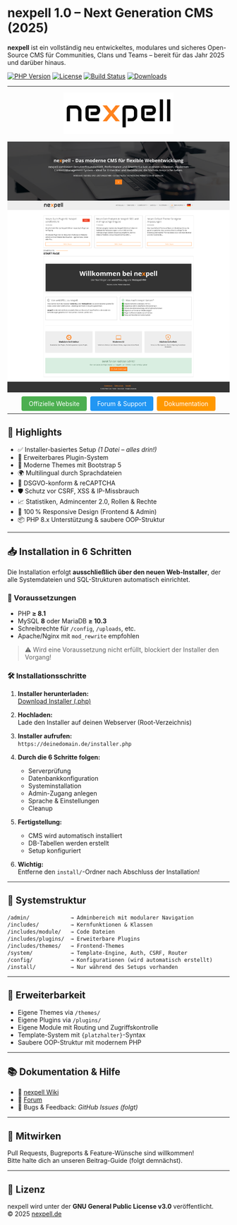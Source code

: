# nexpell 1.0 – Next Generation CMS (2025)

**nexpell** ist ein vollständig neu entwickeltes, modulares und sicheres Open-Source CMS für Communities, Clans und Teams – bereit für das Jahr 2025 und darüber hinaus.

[![PHP Version](https://img.shields.io/badge/PHP-8.2-blue)](https://www.php.net/)
[![License](https://img.shields.io/badge/License-GPLv3-green)](LICENSE.md)
[![Build Status](https://img.shields.io/github/actions/workflow/status/nexpell/nexpell/ci.yml)](https://github.com/nexpell/nexpell/actions)
[![Downloads](https://img.shields.io/badge/Downloads-⭐-brightgreen)](https://www.nexpell.de/de/download)

---


<!-- Logo -->
<p align="center">
  <img src="images/logo.png" alt="nexpell Logo" width="250">
</p>


<!-- Screenshot -->
<p align="center">
  <img src="images/startseite.png" alt="Startseite Screenshot" width="600">
</p>

<!-- Buttons -->
<p align="center">
  <a href="https://www.nexpell.de" target="_blank" style="background:#4CAF50;color:white;padding:8px 16px;text-decoration:none;border-radius:4px;margin:2px;">Offizielle Website</a>
  <a href="https://www.nexpell.de/de/forum" target="_blank" style="background:#2196F3;color:white;padding:8px 16px;text-decoration:none;border-radius:4px;margin:2px;">Forum & Support</a>
  <a href="https://www.nexpell.de/de/wiki" target="_blank" style="background:#FF9800;color:white;padding:8px 16px;text-decoration:none;border-radius:4px;margin:2px;">Dokumentation</a>
</p>

---

## 🚀 Highlights

- ✅ Installer-basiertes Setup *(1 Datei – alles drin!)*
- 🔌 Erweiterbares Plugin-System
- 🎨 Moderne Themes mit Bootstrap 5
- 🌍 Multilingual durch Sprachdateien
- 🔐 DSGVO-konform & reCAPTCHA
- 🛡️ Schutz vor CSRF, XSS & IP-Missbrauch
- 📈 Statistiken, Admincenter 2.0, Rollen & Rechte
- 📱 100 % Responsive Design (Frontend & Admin)
- 📦 PHP 8.x Unterstützung & saubere OOP-Struktur

---

## 📥 Installation in 6 Schritten

Die Installation erfolgt **ausschließlich über den neuen Web-Installer**, der alle Systemdateien und SQL-Strukturen automatisch einrichtet.

### 🔧 Voraussetzungen

- PHP **≥ 8.1**
- MySQL **8** oder MariaDB **≥ 10.3**
- Schreibrechte für `/config`, `/uploads`, etc.
- Apache/Nginx mit `mod_rewrite` empfohlen

> ⚠️ Wird eine Voraussetzung nicht erfüllt, blockiert der Installer den Vorgang!

### 🛠️ Installationsschritte

1. **Installer herunterladen:**  
   [Download Installer (.php)](https://www.nexpell.de/de/download)

2. **Hochladen:**  
   Lade den Installer auf deinen Webserver (Root-Verzeichnis)

3. **Installer aufrufen:**  
   `https://deinedomain.de/installer.php`

4. **Durch die 6 Schritte folgen:**
   - Serverprüfung
   - Datenbankkonfiguration
   - Systeminstallation
   - Admin-Zugang anlegen
   - Sprache & Einstellungen
   - Cleanup

5. **Fertigstellung:**  
   - CMS wird automatisch installiert
   - DB-Tabellen werden erstellt
   - Setup konfiguriert

6. **Wichtig:**  
   Entferne den `install/`-Ordner nach Abschluss der Installation!

---

## 📂 Systemstruktur

```plaintext
/admin/             → Adminbereich mit modularer Navigation  
/includes/          → Kernfunktionen & Klassen
/includes/module/   → Code Dateien    
/includes/plugins/  → Erweiterbare Plugins  
/includes/themes/   → Frontend-Themes  
/system/            → Template-Engine, Auth, CSRF, Router  
/config/            → Konfigurationen (wird automatisch erstellt)  
/install/           → Nur während des Setups vorhanden 
```

---

## 🧩 Erweiterbarkeit

- Eigene Themes via `/themes/`
- Eigene Plugins via `/plugins/`
- Eigene Module mit Routing und Zugriffskontrolle
- Template-System mit `{platzhalter}`-Syntax
- Saubere OOP-Struktur mit modernem PHP

---

## 📚 Dokumentation & Hilfe

- 📖 [nexpell Wiki](https://www.nexpell.de/de/wiki)  
- 💬 [Forum](https://www.nexpell.de/de/forum)  
- 🐛 Bugs & Feedback: *GitHub Issues (folgt)*

---

## 🤝 Mitwirken

Pull Requests, Bugreports & Feature-Wünsche sind willkommen!  
Bitte halte dich an unseren Beitrag-Guide (folgt demnächst).

---

## 📜 Lizenz

nexpell wird unter der **GNU General Public License v3.0** veröffentlicht.  
© 2025 [nexpell.de](https://www.nexpell.de)
